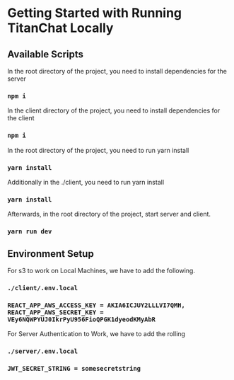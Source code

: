 # Getting Started with Running TitanChat Locally

## Available Scripts

In the root directory of the project, you need to install dependencies for the server

### `npm i`

In the client directory of the project, you need to install dependencies for the client

### `npm i`

In the root directory of the project, you need to run yarn install

### `yarn install`

Additionally in the ./client, you need to run yarn install

### `yarn install`

Afterwards, in the root directory of the project, start server and client.

### `yarn run dev`


## Environment Setup

For s3 to work on Local Machines, we have to add the following.

### `./client/.env.local`

### `REACT_APP_AWS_ACCESS_KEY = AKIA6ICJUY2LLLVI7QMH,  REACT_APP_AWS_SECRET_KEY = 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`

For Server Authentication to Work, we have to add the rolling

### `./server/.env.local`

### `JWT_SECRET_STRING = somesecretstring`